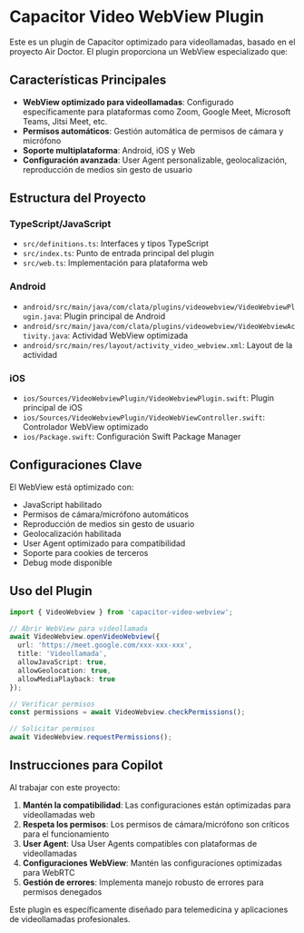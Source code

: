 <!-- Use this file to provide workspace-specific custom instructions to Copilot. For more details, visit https://code.visualstudio.com/docs/copilot/copilot-customization#_use-a-githubcopilotinstructionsmd-file -->

# Capacitor Video WebView Plugin

Este es un plugin de Capacitor optimizado para videollamadas, basado en el proyecto Air Doctor. El plugin proporciona un WebView especializado que:

## Características Principales

- **WebView optimizado para videollamadas**: Configurado específicamente para plataformas como Zoom, Google Meet, Microsoft Teams, Jitsi Meet, etc.
- **Permisos automáticos**: Gestión automática de permisos de cámara y micrófono
- **Soporte multiplataforma**: Android, iOS y Web
- **Configuración avanzada**: User Agent personalizable, geolocalización, reproducción de medios sin gesto de usuario

## Estructura del Proyecto

### TypeScript/JavaScript
- `src/definitions.ts`: Interfaces y tipos TypeScript
- `src/index.ts`: Punto de entrada principal del plugin
- `src/web.ts`: Implementación para plataforma web

### Android
- `android/src/main/java/com/clata/plugins/videowebview/VideoWebviewPlugin.java`: Plugin principal de Android
- `android/src/main/java/com/clata/plugins/videowebview/VideoWebviewActivity.java`: Actividad WebView optimizada
- `android/src/main/res/layout/activity_video_webview.xml`: Layout de la actividad

### iOS
- `ios/Sources/VideoWebviewPlugin/VideoWebviewPlugin.swift`: Plugin principal de iOS
- `ios/Sources/VideoWebviewPlugin/VideoWebViewController.swift`: Controlador WebView optimizado
- `ios/Package.swift`: Configuración Swift Package Manager

## Configuraciones Clave

El WebView está optimizado con:
- JavaScript habilitado
- Permisos de cámara/micrófono automáticos
- Reproducción de medios sin gesto de usuario
- Geolocalización habilitada
- User Agent optimizado para compatibilidad
- Soporte para cookies de terceros
- Debug mode disponible

## Uso del Plugin

```typescript
import { VideoWebview } from 'capacitor-video-webview';

// Abrir WebView para videollamada
await VideoWebview.openVideoWebview({
  url: 'https://meet.google.com/xxx-xxx-xxx',
  title: 'Videollamada',
  allowJavaScript: true,
  allowGeolocation: true,
  allowMediaPlayback: true
});

// Verificar permisos
const permissions = await VideoWebview.checkPermissions();

// Solicitar permisos
await VideoWebview.requestPermissions();
```

## Instrucciones para Copilot

Al trabajar con este proyecto:

1. **Mantén la compatibilidad**: Las configuraciones están optimizadas para videollamadas web
2. **Respeta los permisos**: Los permisos de cámara/micrófono son críticos para el funcionamiento
3. **User Agent**: Usa User Agents compatibles con plataformas de videollamadas
4. **Configuraciones WebView**: Mantén las configuraciones optimizadas para WebRTC
5. **Gestión de errores**: Implementa manejo robusto de errores para permisos denegados

Este plugin es específicamente diseñado para telemedicina y aplicaciones de videollamadas profesionales.
